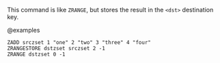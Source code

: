 This command is like `ZRANGE`, but stores the result in the `<dst>` destination key.

@examples

```cli
ZADD srczset 1 "one" 2 "two" 3 "three" 4 "four"
ZRANGESTORE dstzset srczset 2 -1
ZRANGE dstzset 0 -1
```

